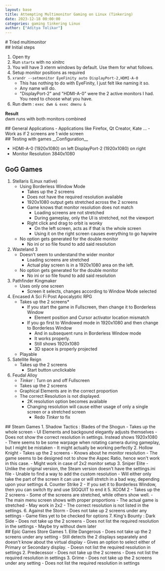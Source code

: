 ```yaml
---
layout: base
title: Attempting Multimonitor Gaming on Linux (Tinkering)
date: 2023-12-18 00:00:00
categories: gaming tinkering Linux
author: ["Aditya Tolikar"]
---
```

<div markdown="1" class="content-tile">
# Tried multimonitor
<div markdown="1" class="content-tile-l2">
##  Initial steps

1. Open tty
2. Run `startx` with no xinitrc
4. You will have 3 xterm windows by default. Use them for what follows.
3. Setup monitor positions as required
4. `xrandr --setmonitor EyeFinity auto DisplayPort-2,HDMI-A-0`
	- This has nothing to do with EyeFinity, I just felt like naming it so.
	- Any name will do.
	- "DisplayPort-2" and "HDMI-A-0" were the 2 active monitors I had. You need to choose what you have.
5. Run dwm : `exec dwm & exec dmenu &`

__Result__  
dwm  runs with both monitors combined
</div>
<div markdown="1" class="content-tile-l2">
## General Applications  
- Applications like Firefox, Qt Creator, Kate ...
- Work as if 2 screens are 1 wide screen

</div>
<div markdown="1" class="content-tile-l2">
## Testing with games  
__Configuration__  

- HDMI-A-0 (1920x1080) on left DisplayPort-2 (1920x1080) on right
- Monitor Resolution 3840x1080
## GoG Games  
1. Stellaris (Linux native)
	- Using Borderless Window Mode
		- Takes up the 2 screens
		- Does not have the required resolution available
		- 1920x1080 output gets stretched across the 2 screens
		- Game knows that monitor resolution does not match
			- Loading screens are not stretched
			- During gameplay, only the UI is stretched, not the viewport
		- Right click and drag to orbit is wonky
			- On the left screen, acts as if that is the whole screen
			- Using it on the right screen causes everything to go haywire
	- No option gets generated for the double monitor
		- No ini or so file found to add said resolution
2. Wasteland 3
	- Doesn't seem to understand the wider monitor
		- Loading screens are stretched
		- Actual play screen is in a 1920x1080 area on the left.
	- No option gets generated for the double monitor
		- No ini or so file found to add said resolution
3. Pathfinder Kingmaker
	- Uses only one screen
		- Screen it selects, changes according to Window Mode selected
4. Encased A Sci Fi Post Apocalyptic RPG
	- Takes up the 2 screens*
		* If you start the game in Fullscreen, then change it to Borderless Window
			- Element position and Cursor activator location mismatch
		* If you go first to Windowed mode in 1920x1080 and then change to Borderless Window
			* And in subsequent runs in Borderless Window mode
			- It works properly.
			- Still shows 1920x1080
			- 3D space is properly projected
	- Playable
5. Satellite Reign
	- Takes up the 2 screens
		- Start button unclickable
6. Feudal Alloy
	- _Tinker_ : Turn on and off Fullscreen
	- Takes up the 2 screens
	- Graphical Elements are in the correct proportion
	- The correct Resolution is not displayed.
		- 2K resolution option becomes available
		- Changing resolution will cause either usage of only a single screen or a stretched screen
			- Redo _Tinker_ to fix

</div>
<div markdown="1" class="content-tile-l2">
## Steam Games  
1. Shadow Tactics : Blades of the Shogun
	- Takes up the whole screen
	- UI Elements and backgound elegantly adjusts themselves
	- Does not show the correct resolution in settings. Instead shows 1920x1080
	- There seems to be some warpage when rotating camera during gameplay, but I might be mistaken
		- It might actually be working perfectly
2. Hollow Knight
	- Takes up the 2 screens
	- Knows about he monitor resolution
	- The game seems to be designed not to show the Aspec Ratio, hence won't work in this case.
		- Might work in case of 2x2 monitor setup
3. Sniper Elite
	- Unlike the original version, the Steam version doesn't have the settings.ini file
		- Unable to find a way to add the custom resolution
	- Will either only take the part of the screen it can use or will stretch in a bad way, depending upon your settings
4. Counter Strike 2
	- If you set it to Borderless Window, then you can switch tty and use SIGQUIT to end it
5. XCOM 2
	- Takes up the 2 screens
	- Some of the screens are stretched, while others show well.
		- The main menu screen shows with proper proportions
	- The actual game is stretched
	- May work in 2x2
	- The correct resolution is not listed in the settings.
6. Against the Storm
	- Does not take up 2 screens under any settings
	- Game files yet to be checked for options
7. King's Bounty : Dark Side
	- Does not take up the 2 screens
	- Does not list the required resolution in the settings
	- Maybe try without dwm later

</div>
<div markdown="1" class="content-tile-l2">
## Epic Games Store Games  
1. Elite Dangerous
	- Does not take up the 2 screens under any setting
	- Still detects the 2 displays separately and doesn't know about the virtual display
	- Gives an option to select either of Primary or Secondary display.
	- Doesn not list the required resolution in settings
2. Predecessor
	- Does not take up the 2 screens
	- Does not list the required resolution in settings
3. Grime
	- Does not take up the 2 screens under any setting
	- Does not list the required resolution in settings

</div>
</div>
